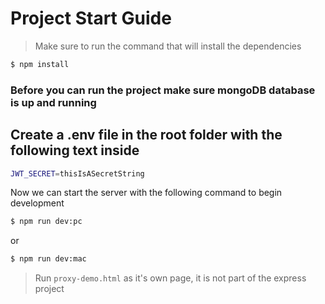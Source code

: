 # Project Start Guide

> Make sure to run the command that will install the dependencies

```sh
$ npm install
```

### Before you can run the project make sure mongoDB database is up and running

## Create a **.env** file in the root folder with the following text inside

```sh
JWT_SECRET=thisIsASecretString
```

Now we can start the server with the following command to begin development

```sh
$ npm run dev:pc
```
or
```sh
$ npm run dev:mac
```

> Run `proxy-demo.html` as it's own page, it is not part of the express project